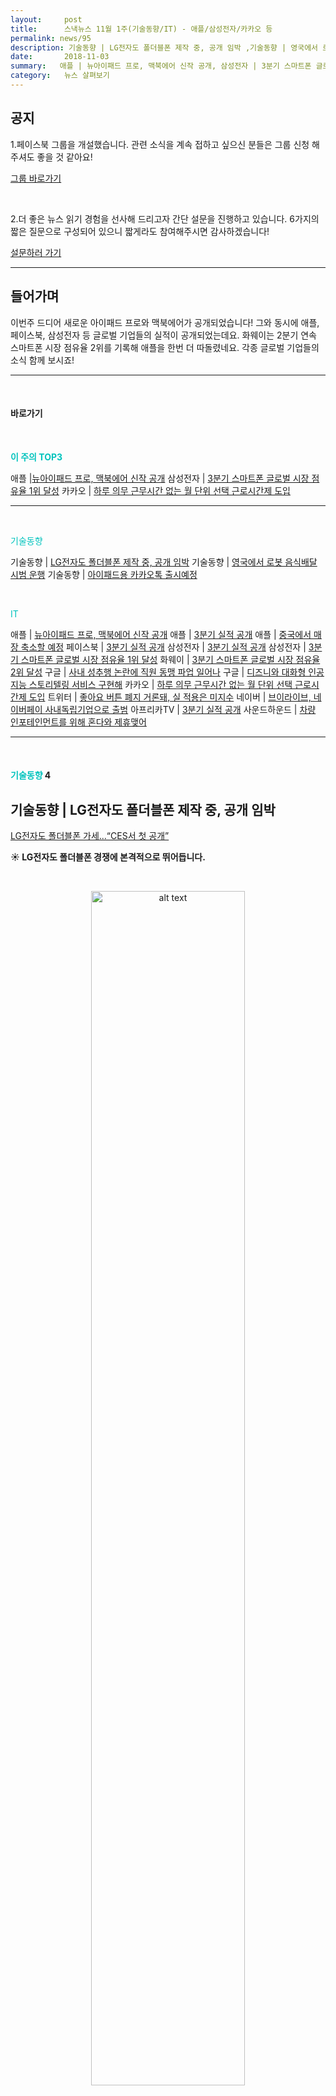 ```yaml
---
layout:     post
title:      스낵뉴스 11월 1주(기술동향/IT) - 애플/삼성전자/카카오 등
permalink: news/95
description: 기술동향 | LG전자도 폴더블폰 제작 중, 공개 임박 ,기술동향 | 영국에서 로봇 음식배달 시범 운행 ,기술동향 | 아이패드용 카카오톡 출시예정 ,애플 | 뉴아이패드 프로, 맥북에어 신작 공개 ,애플 | 3분기 실적 공개 ,애플 | 중국에서 매장 축소할 예정 ,페이스북 | 3분기 실적 공개 ,삼성전자 | 3분기 실적 공개 ,삼성전자 | 3분기 스마트폰 글로벌 시장 점유율 1위 달성 ,화웨이 | 3분기 스마트폰 글로벌 시장 점유율 2위 달성 ,구글 | 사내 성추행 논란에 직원 동맹 파업 일어나 ,구글 | 디즈니와 대화형 인공지능 스토리텔링 서비스 구현해 ,카카오 | 하루 의무 근무시간 없는 월 단위 선택 근로시간제 도입 ,트위터 | 좋아요 버튼 폐지 거론돼, 실 적용은 미지수 ,네이버 | 브이라이브, 네이버페이 사내독립기업으로 출범 ,아프리카TV | 3분기 실적 공개 ,사운드하운드 | 차량 인포테인먼트를 위해 혼다와 제휴맺어 ,라인 | 이용자 상승세 정체되어 핀테크로 탈출구 모색
date:       2018-11-03
summary:   애플 | 뉴아이패드 프로, 맥북에어 신작 공개, 삼성전자 | 3분기 스마트폰 글로벌 시장 점유율 1위 달성, 카카오 | 하루 의무 근무시간 없는 월 단위 선택 근로시간제 도입
category:   뉴스 살펴보기
---
```


## 공지

1.페이스북 그룹을 개설했습니다. 관련 소식을 계속 접하고 싶으신 분들은 그룹 신청 해주셔도 좋을 것 같아요!

[그룹 바로가기](https://www.facebook.com/groups/2025149054465611/?ref=group_browse_new)

<br>

2.더 좋은 뉴스 읽기 경험을 선사해 드리고자 간단 설문을 진행하고 있습니다. 
6가지의 짧은 질문으로 구성되어 있으니 짧게라도 참여해주시면 감사하겠습니다!

<a href="http://bit.ly/2KJo4HB" onclick="ga(send, event, 기사, 설문조사, 서베이);"><span>설문하러 가기</span></a>

- - -

## 들어가며 

이번주 드디어 새로운 아이패드 프로와 맥북에어가 공개되었습니다!
그와 동시에 애플,페이스북, 삼성전자 등 글로벌 기업들의 실적이 공개되었는데요.
화웨이는 2분기 연속 스마트폰 시장 점유율 2위를 기록해 애플을 한번 더 따돌렸네요.
각종 글로벌 기업들의 소식 함께 보시죠!

- - -

<br>


#### 바로가기 

<br>

<a href="#top3"></a><span style = "color: #00c3bd; font-weight: 700;">이 주의 TOP3</span>

애플 |[뉴아이패드 프로, 맥북에어 신작 공개](#apple1)
삼성전자 | [3분기 스마트폰 글로벌 시장 점유율 1위 달성](#samsung2)
카카오 | [하루 의무 근무시간 없는 월 단위 선택 근로시간제 도입](#kakao)

- - -


<br>


<a href="#tech"></a><span style = "color: #00c3bd">기술동향</span>

기술동향 | [LG전자도 폴더블폰 제작 중, 공개 임박](#tech1)
기술동향 | [영국에서 로봇 음식배달 시범 운행](#tech2)
기술동향 | [아이패드용 카카오톡 출시예정](#tech3)

<br>

<a href="#it"></a><span style = "color: #00c3bd">IT</span>

애플 | [뉴아이패드 프로, 맥북에어 신작 공개](#apple1)
애플 | [3분기 실적 공개](#apple2)
애플 | [중국에서 매장 축소할 예정](#apple3)
페이스북 | [3분기 실적 공개](#facebook)
삼성전자 | [3분기 실적 공개](#samsung1)
삼성전자 | [3분기 스마트폰 글로벌 시장 점유율 1위 달성](#samsung2)
화웨이 | [3분기 스마트폰 글로벌 시장 점유율 2위 달성](#hwawei)
구글 | [사내 성추행 논란에 직원 동맹 파업 일어나](#google1)
구글 | [디즈니와 대화형 인공지능 스토리텔링 서비스 구현해](#google2)
카카오 | [하루 의무 근무시간 없는 월 단위 선택 근로시간제 도입](#kakao)
트위터 | [좋아요 버튼 폐지 거론돼, 실 적용은 미지수](#twitter)
네이버 | [브이라이브, 네이버페이 사내독립기업으로 출범](#naver)
아프리카TV | [3분기 실적 공개](#africa)
사운드하운드 | [차량 인포테인먼트를 위해 혼다와 제휴맺어](#soundhound)

- - -

<br>


#### <a name="tech"></a><span style = "color: #00c3bd">기술동향</span>  4

## <a name="tech1"></a>기술동향 | LG전자도 폴더블폰 제작 중, 공개 임박
[LG전자도 폴더블폰 가세...“CES서 첫 공개”](http://news.heraldcorp.com/view.php?ud=20181102000131)

<strong> &#9728; LG전자도 폴더블폰 경쟁에 본격적으로 뛰어듭니다.</strong>



<br>

<p align ="middle">    
 <img src="https://c.slashgear.com/wp-content/uploads/2018/07/lg-opvouwbare-smartphones.jpg" alt="alt text" width = "70%">
</p>

<br>



-  관련업계에 따르면 IT전문가 에반블래스(Evan Blass)는 최근 자신의 트위터를 통해 “LG는 2019년 CES 기조연설에서 폴더블폰을 공개할 계획”이라고 언급했는데요.   
현재 내년 1월 미국 라스베이거스에서 열리는 국제전자제품박람회(CES)에서 제품이 공개될 것이라는 관측이 나오면서, LG전자의 폴더블폰 현황이 어디까지 왔는지 알 수 있을 것 같습니다.

- LG전자는 지난 2013년에 디스플레이에 굴곡을 준 ‘G플렉스’ 제품을 통해, 일찌감치 곡선형 디스플레이에 대한 시도를 해왔는데요.   
지난 6월에는 기존 스마트폰을 반으로 접는 형태의 폴더블 스마트폰 관련 특허를 미국 특허청에 출원한 바 있습니다.   

- 이 특허 기술대로라면 LG전자의 폴더블폰은 현재의 스마트폰을 반으로 접어 정사각형에 가까운 형태로 접히는 구조가 될 것으로 보이는데요. 
화면의 베젤을 0에 가까운 수준까지 줄여 디스플레이 자체가 반으로 접히는 듯한 인상을 주게 됩니다.   
이는 스마트폰 뒷면 중간 부분이 아코디언 모양의 연결장치로 위아래를 접었다 폈다 할 수 있는 형태가 될 것 같아 보이는데요.

- LG전자 스마트폰 사업이 올 3분기 1463억원의 적자를 기록하며 6분기째 적자를 이어가고 있는 부진의 상황에서, 내년 공개될 폴더블폰이 모바일커뮤니케이션(MC) 사업 실적 반등의 계기가 될지도 기대가 되네요.

<br>

## <a name="tech2"></a>기술동향 | 영국에서 로봇 음식배달 시범 운행
[영국서 로봇이 음식 배달하는 시대 열렸다](http://view.asiae.co.kr/news/view.htm?idxno=2018110208455992527)

<strong> &#9728; 영국에선 음식 배달로봇이 일을 시작했다고 하네요.</strong>



<br>

<p align ="middle">    
 <img src="http://static6.uk.businessinsider.com/image/5b1a96ef42e1cc57b173f58a-1840/1406626121225579979684625010985606905929631o.jpg
" alt="alt text" width = "70%">
</p>

<br>

-  11월 2일 BBC 등 외신에 따르면 로봇 스타트업인 스타십 테크놀로지스는 영국 밀턴 케인스 지역에서 세계 최초로 로봇 배달을 시작한다고 밝혔습니다.   
현재 바퀴 6개와 카메라 10개, 초음파 센서, 레이더, GPS를 갖춘 이 로봇은 포장도로와 교차로를 다닐 수 있는데요.   
로봇은 360도로 주변상황을 자동차, 보행자, 신호등 등 도로 상황을 식별하고, 장애물을 피한다고 합니다.

- 현재 서비스는 스마트폰에 관련 애플리케이션을 통해 이뤄집니다.   
이용자는 월 1만1700원(7.99파운드)을 내고 서비스를 구독해야 한다고 하네요.   
이용자는 이 앱을 통해 로봇이 어디쯤 오고 있는지 추적할 수도 있다고 합니다. 

- 회사는 현대적인 포장도로와 인프라가 갖춰져 있는 밀턴 케인스를 첫 상용화 지역으로 꼽았다고 전했습니다.   
미국 캘리포니아주 샌프란시스코에 본사를 두고 있는 스타십 테크놀로지스는 "100개국에서 20만km 이상 오가며 테스트를 마쳤다"고 설명했습니다.  
이 회사는 영국 런던과 미국 캘리포니아 실리콘밸리 등지에서 음식 배달 테스트를 한 바 있습니다.

- 렉스 베이어 스타십 테크놀로지스 최고경영자(CEO)는 "이 기술 덕에 밀턴 케인스의 주민들은 배달을 놓칠 일이 없을 것"이라고 말했습니다.

- 배달 영상 보기

<br>


{% include youtubeplayer.html id="P_zRwq9c8LY" %} 


<br>

## <a name="tech3"></a>기술동향 | 아이패드용 카카오톡 출시예정
['아이패드용 카카오톡' 나온다…멀티 로그인 가능](http://view.asiae.co.kr/news/view.htm?idxno=2018110117144478863)

<strong> &#9728; 카카오가 아이패드용 '카카오톡'을 출시합니다.</strong>


<br>

<p align ="middle">    
 <img src="http://cphoto.asiae.co.kr/listimglink/1/2018110117103593344_1541059834.png" alt="alt text" width = "70%">
</p>

<br>



- 이번 아이패드용 카카오톡 출시로 그동안 스마트폰과 아이패드에서 동시에 카카오톡을 이용할 수 없었던 불편함도 해소될 것으로 보이는데요. 

- 카카오에 따르면 이달 초 앱스토어에 '아이패드' 버전을 내놓는다고 합니다.   
이번 아이패드용 카카오톡을 출시하면서 PC와 스마트폰 외에 아이패드까지 총 3대까지 멀티 로그인을 지원한다고 하네요.  

- 다만 카카오는 안드로이드 기반 태블릿을 위한 카카오톡 앱 출시는 현재 계획하지 않고 있다고 합니다.

<br>

#### <a name="it"></a><span style = "color: #00c3bd">IT</span> 18


## <a name="apple1"></a> | 뉴아이패드 프로, 맥북에어 신작 공개
['굿바이 홈버튼·웰컴 AI' 애플 '뉴 아이패드 프로·맥북 에어·맥미니' 공개](http://www.segye.com/newsView/20181031000562)

<strong> &#9728; 애플이 '아이패드 프로', '맥북 에어', '맥미니' 등의 신제품을 공개했습니다. </strong>


<br>

<p align ="middle">    
 <img src="http://www.segye.com/content/image/2018/10/31/20181031000567_0.jpg" alt="alt text" width = "70%">
</p>

<br>




- 10월 30일 팀 쿡 애플 최고경영자(CEO)는 미국 뉴욕주에 위치한 브루클린의 '아카데미 오브 뮤직'에서 열린 신제품 공개 행사에서 새 아이패드 프로와 맥북 에어 등의 신제품을 선보였습니다.
 
[아이패드]

- 이날 공개된 새 아이패드 프로는 이전에 공개된 '아이폰'의 X 시리즈 마찬가지로 물리 홈버튼을 없앴습니다.  
 사용자가 디스플레이 화면의 특정 지점을 쓸어내리기만 하면 이전 단계로 돌아가는 특징이 있습니다. 

<br>
{% include youtubeplayer.html id="YJ5q8Wrkbdw" %} 

<br>

- 또다른 특징으로는 사용자 얼굴을 인식하는 페이스 ID와 USB-C 포트가 탑재됐는데요.   
이에 따라 사용자의 얼굴을 3차원으로 인식해 제품을 사용하고 결제와 맞춤 이모지까지 생성할 수 있습니다. 

- 두께 스펙은 5.9㎜로 기존 제품보다 15% 얇아졌고요. 
또 테두리를 극소화한 엣지-투-엣지(edge-to-edge) 디자인이 채택되었습니다.   
또한 'A12X' 바이오닉칩을 탑재해 전작보다 싱글코어 처리속도가 35%, 멀티코어 처리속도가 90% 각각 빨라졌다고 합니다. 

- 그리고 이번 아이패드에서는 동작감지 기능을 지닌 2세대 '애플펜슬'을 채택했는데요. 
스크린은 11인치와 12.9인치의 두가지 모델로 나왔습니다. 
용량은 64GB와 256GB, 512GB, 1TB로 나눠서 판매합니다. 

- 가격은 11인치 모델은 799달러(약 91만 원), 12.9인치 모델은 999달러(약 113만 8000원)에서 시작합니다.

 
[맥북에어]

- 이어서 공개된 맥북 에어는 100% 재활용한 알루미늄으로 만든 친환경 제품으로 만들어졌는데요. 1.24kg으로, 전작보다 무려 25%나 가벼워졌습니다.  

- 8세대 인텔 'i5' 듀얼코어 프로세서를 탑재했고 16GB 램에 저장용량은 최대 1.5TB라고 하네요.  
'터치 ID'를 구현하고 레티나 디스플레이를 탑재했습니다..! 
또한 터치패드는 전작보다 20% 커졌다고 하네요. 

- 신형 맥북에어의 색상 선택지는 스페이스 그레이와 실버, 골드 세 가지라고 합니다. 
다만 골드는 전작보다 어두워진 ‘다크 골드’에 가깝다고 하네요.(아래의 영상을 참조해보세요!) 
신형 맥북에어의 가격은 1199달러(약 136만원)부터 시작합니다.


<br>

<p align ="middle">    
 <img src="https://icdn5.digitaltrends.com/image/mac-mini-2018-apple-october-event-5539-640x640.jpg" alt="alt text" width = "70%">
</p>

<br>


- 애플은 4년 만에 업데이트된 맥미니 새 제품도 공개했습니다. 
맥미니 신제품 공개는 2014년 10월 이후 처음인뎅쇼. 
이번 맥미니는 최대 64GB 용량의 'DDR4' 메모리를 지원하고, 저장공간도 최대 2TB라고 하네요.   
신형 맥미니의 가격은 799달러(약 91만원)부터 시작합니다.

- 리뷰영상보기

<br>

{% include youtubeplayer.html id="lF4zmc8acLw" %} 


<br>


## <a name="apple2"></a>애플 | 3분기 실적 공개
[애플 3Q 영업익 16조원, 전년比 32%↑... 아이폰 정체에도 好실적](http://www.etnews.com/20181102000194)

<strong> &#9728; 애플이 3분기 실적을 발표했습니다. 시장 예상치를 밑도는 아이폰 판매량을 기록했지만 좋은 실적을 기록했습니다.</strong>

- 애플은 3분기에 141억 달러(약 15조 9700억 원) 영업이익을 달성하며 전년 동기 대비 이익이 32% 증가했습니다.
매출은 629억 달러(약 71조 2000억 원)를 기록하며, 지난해보다 20% 늘었는데요.   
이는 월가 기대치인 615억 달러를 약 2% 상회했습니다. 

- 애플의 주력 제품인 아이폰은 3분기 판매량이 4689만대로, 시장예상치인 4750만대에 못 미쳤는데요. 
허나 사실 지난해 3분기와 비슷한 수준 아이폰 판매량을 올렸지만, 매출은 29%나 개선됐습니다.   
3분기 아이폰의 평균가격은 793달러(약 90만 8000원)로, 전년 동기(618달러) 대비 28% 늘었습니다.   
한편 아이패드와 맥북 판매량은 각각 960만대, 530만대를 기록했습니다.


- 다만 증권가의 예상을 웃도는 실적임에도 시간외 거래에서 7% 이상 주가가 급락했는데요.   
매출이 지난해 같은 기간보다 20%가 늘었지만 제품 판매량 증가가 아닌 높아진 제품 가격으로 인한 것이라는 분석이 나오며 불안감이 주식 시장에 반영됐다고 합니다.
또한 4분기 매출 전망도 기대치를 밑돈 것이 영향을 미쳤는데요.  
4분기 매출 전망은 910억 달러로 시장 전망치 930억 달러를 밑돌았다고 하네요.

- 이 여파인지 모르겠지만 애플은 내년부터 아이폰 판매 대수 발표를 중단한다고 선언했습니다.   
아이폰 판매량이 점점 감소하는 추세를 고려, 브랜드 이미지 가치 하락과 투자 요인 감소 등을 두루 감안한 결정을 풀이되는 것 같습니다.

- 팀쿡 CEO는 “마트에서 카트에 담긴 물건의 가치를 본다면 몇 개가 담겼는지는 중요치 않을 것”이라고 말했습니다. 

<br>

## <a name="apple3"></a>애플 | 중국에서 매장 축소할 예정
[애플 중국 매장 축소될 듯..."매출 기대 이하"](http://www.zdnet.co.kr/news/news_view.asp?artice_id=20181031072426&type=det&re=zdk)

<strong> &#9729; 애플의 중국 오프라인 매장 확대 전략이 차질을 빚고 있습니다.</strong>

- 현재 중국 쪽 매출이 기대치에 못 미치면서 전략 수정이 불가피한 상황인데요.  
중국 언론 텅쉰커지는 중국이 애플의 핵심 시장으로서 매출의 큰 부분을 차지하지만 애플의 매장 확대 계획에 제동이 걸리면서 전략 수정이 시작됐다고 전했습니다.

- 현재 애플의 오프라인 매장 매출이 중국 전체 매출의 10%에 불과하다고 하는데요. 
8년 전, 애플은 중국 시장에 대한 자신감을 드러내면서 4개의 중국 애플 매장 매출이 전 세계 애플 매장 매출을 뛰어넘었다고 말하기도 했는데요.   
당시 애플은 2011년 말까지 중국 매장이 25개로 늘어날 것이란 예측을 했습니다.

- 하지만 이 목표는 차질을 빚었는데요.   
5년 뒤인 2016년에 26번째 매장 문을 열게 되었고 10년 만의 매장 축소와 전략 수정이 불가피하게 되었습니다.  
​현재 애플의 중국 매장 매출은 전체 판매액의 10%에 불과한데요. 

- 중국의 다수 소비자는 더 이상 매장에서 제품을 구매하지 않습니다. 
90%의 중국 매출이 중국 내 통신사와 전자상거래를 통해 일어나고 있는데요.   
이에 그간 중국 지역 애플 사업 확장에 핵심적 역할을 해온 오프라인 매장은 새로운 전략이 필요한 상황입니다.

- 현재 애플의 중국 사업 매출은 수 년간 하락세를 이어가고 있습니다.
이번 3분기 회계연도 실적 보고서에 따르면 중국 지역의 매출이 수 년만에 처음으로 성장했지만 스마트폰 판매량 성장에 기인한 것이 아니라   
평균 판매가 인상에 따른 것이라는 점이 중국 내 애플의 한계가 보이는 상황입니다.


<br>

## <a name="facebook"></a>페이스북 | 3분기 실적 공개
[성장 멈춘 페이스북…실적 기대치 못 미쳐](http://www.zdnet.co.kr/news/news_view.asp?artice_id=20181031071606&type=det&re=zdk)  
[순항하던 페이스북, 성장엔진 왜 멈췄나](http://www.zdnet.co.kr/news/news_view.asp?artice_id=20181031090046)

<strong> &#9729; 페이스북이 올해 3분기 실적을 발표했습니다.</strong>

-  이번 페이스북의 3분기 실적은 시장 예상치에 못 미치는 매출과 월간 사용자 수를 기록했는데요.  
페이스북은 10월 30일 지난 3분기 매출이 137억 3천만달러(약 15조 6천400억원), 월간 활성사용자 수가 22억 7천만명을 기록했다고 밝혔습니다.  
주당 순이익은 예상치 1.47달러(약 1천600원)를 웃도는 1.76달러(약 2천원)를 기록했고요.

- 하지만 이는 시장 기대치인 매출 137억 8천만달러(약 15조 7천억원)와 사용자 22억 9천만명에 다소 못미치는 수치였습니다. 
​
- 3분기 일일 활성 사용자 수는 14억9천만명을 기록했는데요.   
이는 전 분기보다 1.36%(2천 400만명) 늘어난 수치이긴 합니다. 다만 최저치였던 1분기 증가율 1.44%에도 밑돌은 것이 한계입니다.

- 미국과 캐나다에서 일일 활성 사용자 수는 1억8천 5백만명에 머물렀고, 유럽에서는 전분기 2억 7천9백만명 -> 2억7천8백만명으로 감소했습니다.         
특히 유럽연합(EU)이 지난 5월말부터 일반개인정보보호법(GDPR)을 본격 적용한 것도 페이스북이 발목이 잡힌 원인으로 볼 수 있을 것 같은데요.    
현재 미국과 캐나다 등 북미 지역에선 이용자 1인당 매출이 27.61달러에 이르렀지만 유럽은 8.82달러인 상황입니다.     
아시아 태평양 지역에선 2.67달러에 불과하고 나머지 지역 평균은 1.82달러인 상황이라 앞으로의 페이스북의 미래에는 안개가 낄 것 같은 상황이네요.

<br>
-

## <a name="samsung1"></a>삼성전자 | 3분기 실적 공개
[삼성전자 3분기 사상 최대 실적 경신 "부품이 견인했다"(종합)](http://www.fnnews.com/news/201810310846038269)

<strong> &#9728; 삼성전자가 3분기 실적이 사상 최대 실적을 기록했습니다. </strong>

- 삼성전자는 연결 기준으로 매출 65.46조원, 영업이익 17.57조원의 2018년 3분기 실적을 10월 31일 발표했습니다.   
전년 동기 대비 매출은 5%, 영업이익은 3조원 증가했네요. 

- 영업이익은 분기 사상 최대를 기록했습니다.   
매출은 2017년 4분기 65.98조원에 이은 두번째 역대 순위입니다.   
3분기는 메모리와 유기발광다이오드(OLED) 패널 판매 증가가 실적 호조를 이끌었다고 하네요.

- 가전(CE) 부문은 QLED와 초대형 등 프리미엄 TV 판매 확대로 실적이 개선됐습니다. 
다만 스마트폰 부문은 갤럭시 노트9 판매 확대에도 중저가 제품 경쟁 심화로 스마트폰 판매량이 전분기 수준을 유지하며 프로모션 비용 증가 등의 영향으로 이익이 감소했습니다.  

- 다만 4분기는 반도체 시황 둔화 영향으로 전사 실적이 전분기 대비 하락할 것으로 예상된다고 하네요.

<br>

## <a name="samsung2"></a>삼성전자 | 3분기 스마트폰 글로벌 시장 점유율 1위 달성
[삼성전자, 3분기 글로벌 스마트폰 시장 점유율 1위](http://www.dailian.co.kr/news/view/749263/?sc=naver)

<strong> &#9728; 삼성전자가 올해 3분기 글로벌 스마트폰 시장 점유율 1위를 기록했습니다. </strong>


- 11월 2일 시장조사업체 카운터포인트리서치에 따르면 삼성전자는 3분기 글로벌 스마트폰 시장에서 점유율 19%(출하량 7230만대)로 선두를 지켰습니다.   
다만 시장 점유율은 4분기 연속 감소하고 있는 상황입니다.   
전년동기 대비 점유율도 2% 포인트 떨어졌다고 하네요.

<br>

<p align ="middle">    
 <img src="http://file.dailian.co.kr/news/201811/news_1541137864_749263_m_1.jpg" alt="alt text" width = "70%">
</p>

{: refdef: style="text-align: center;"}
###### _2018년 3분기 글로벌 스마트폰 시장 점유율. 출처 : 카운터포인트리서치_
{: refdef}


<br>


- 반면 화웨이, 샤오미 등 중국업체들은 중국 외 시장에서 선전하며 강세를 이어가고 있습니다.     
화웨이는 점유율 13%(출하량 5200만대)로 2위, 샤오미와 오포는 9%(출하량 3570만대, 3390만대)로 공동 4위를 차지했습니다. 
비 중국업체인 애플은 12%(출하량 4690만대)의 점유율로 3위를 기록했습니다.   
화웨이는 2분기째 애플을 따돌리며 2위를 기록하고 있네요..!

- 3분기 전체 스마트폰 출하량은 3억 8700만대로 같은기간 3% 정도가 감소했습니다.   
현재 중국, 미국, 유럽 등의 주요 국가에서 스마트폰 수요가 감소하면서 점유율이 3분기 연속 감소를 보이고 있는 상황이네요.

- 조사업체인 카운터포인트리서치는 “제조사들은 AI, 카메라, 전면 디스플레이, 대용량 메모리와 같은 기능들을 도입하며 스마트폰 평균판매단가를 높여가고 있다”,   
“이로 인해 전체적인 판매량 감소에도 제조업체들은 수익을 유지할 수 있다”고 설명했습니다.  

<br>

## <a name="google1"></a>구글 | 사내 성추행 논란에 직원 동맹 파업 일어나
[사내 성추행에 몸살 앓는 구글… 전세계 직원들 동맹파업](http://moneys.mt.co.kr/news/mwView.php?no=2018110208358065315)

<strong> &#9729; 전세계 40개 구글 지사의 직원 수천명이 일부 임원들의 직장내 성추행과 회사 측의 대응에 분노해 11월 1일 곳곳에서 동맹파업을 벌였습니다.</strong>

-  구글 직원들은 11월 1일 오전 11시10분 기준으로 일제히 업무를 중단했는데요.   
파업은 미국 캘리포니아주 마운틴뷰 본사를 비롯해 뉴욕, 런던, 싱가포르, 베를린, 취리히, 도쿄 등 전세계 40여개 지사에서 진행됐습니다. 

<br>

<p align ="middle">    
 <img src="https://img.huffingtonpost.com/asset/5bdbf2a32400004c02991f51.jpeg?cache=apaREdYDok&ops=scalefit_630_noupscale
" alt="alt text" width = "70%">
</p>

<br>

- 파업 참가자들은 각 지사 시간대별로 오전 11시10분 회사 로비나 정문 앞으로 걸어 나와 '모든 직장 구성원을 위해 평등하게 작동하지 않는 작업장 문화'에 관해 시위를 벌였습니다.  
마운틴뷰 본사에는 파업 참가자들이 기업의 모토인 '악해지지 말라(Don’t be evil)', '성폭행 문화를 끝내자', ' 모두를 위한 평등' 등이 쓰인 피켓을 들었다고 하네요. 

- 구글 직원들의 이날 동맹 파업은 일시적인 시한부 휴업 형태로 진행됐지만 향후 실리콘밸리에서 '미투'와 '타임즈업(성폭력 공동 대처 캠페인)'의 새로운 방향성을 제시했다는 평가를 받고 있다고 하네요. 응원합니다.

<br>

## <a name="google2"></a>구글 | 디즈니와 대화형 인공지능 스토리텔링 서비스 구현해
[구글, 디즈니와 AI 대화형 스토리 텔링 서비스 협업](http://www.ciokorea.com/news/40027)

<strong> &#9728; 구글과 디즈니가 손을 잡고 스토리 텔링 서비스를 선보입니다. </strong>

- 2개의 거대기업이 협업을 해서 내놓는 서비스는 엄마나 아빠가 아이들에게 동화책을 읽어주면,   
인공지능 스피커 구글 홈이 읽어 주고 있는 동화책 내용에 맞춰 배경 사운드나 효과를 재생해 주는 서비스입니다.

- 아이들에게 읽어 줄 책을 펴들고, 구글 홈이나 구글 홈 미니를 향해 “안녕 구글, 디즈니와 함께 읽자”라고 말하면 서비스가 시작되는데요.   
구글 홈이 책을 읽고 있는 사람의 음성을 인식해 해당 부분에 맞는 음향 효과나 음악을 재생해 몰입감과 흥미를 돋구어준다고 합니다.   
만약 중간에 다른 페이지로 건너뛰면, 음성을 인식해 그 부분에 맞는 사운드를 재생한다고 하네요.   
또한 아이와 대화 하느라 잠깐 읽는 것을 멈추면, 다시 읽기 시작할 때까지 잔잔한 배경음악을 들려준다고 합니다..!

- 현재 ‘디즈니와 함께 읽자’를 지원하는 동화책은 피터 팬, 신데렐라, 이상한 나라의 엘리스, 3마리의 작은 돼지, 미키 마우스와 같은 고전 동화와   
모아나, 토이 스토리 3, 코코와 잭 잭 어택 등을 지원한다고 합니다. 

- 이번 서비스는 과거의 인공지능 음성인식 서비스에서 제공하는 오디오 북에서 한층 업그레이드 해 어린 자녀들이 있는 가정에서 구글 홈의 킬러 콘텐츠가 될 수 있는 가능성도 있어 보이네요.

- 관련 영상 보기

<br>

{% include youtubeplayer.html id="NH7HI2BW6aE" %} 



<br>

## <a name="kakao"></a>카카오 | 하루 의무 근무시간 없는 월 단위 선택 근로시간제 도입
[카카오 '완전 선택적 근로시간제' 도입…의무 근무시간 없어](http://view.asiae.co.kr/news/view.htm?idxno=2018110110221697854)

<strong> &#9728;  카카오가 의무 근무시간을 두지 않고 월 단위로 근무시간을 선택할 수 있도록 근무제도를 개편했습니다.</strong>

- 11월 1일 카카오에 따르면 지난달 중순부터 임직원 업무 효율성 증대를 위해 '완전 선택적 근로시간제'를 적용했다고 발표했습니다.   
표준 근로시간대인 오전 6시부터 밤 10시 사이에 자유롭게 출퇴근 시간을 정할 수 있게 했다고 하네요.   
현재 완전 선택적 근로시간제는 카카오 본사 소속 임직원에게만 적용됩니다. 

- 카카오가 도입한 완전 선택적 근로 시간제는 월 단위로 근무 시간을 재량에 맞게 조정할 수 있도록 한 것이 특징입니다.   
하루 8시간을 의무적으로 근무해야 하거나 주 40시간을 근무해야 하는 제약이 없는 것이죠.   
일주일에 4일을 10시간씩 근무했다면 하루는 출근하지 않아도 됩니다. 

- 카카오 임직원들은 출퇴근하여 근무 시간을 출퇴근 시스템에 체크하면 됩니다.   
밤 10시 이후에 연장 근로가 필요한 경우에는 사전에 조직장과 상의해야 하며 야근수당을 지급받을 수 있습니다.

- 카카오 관계자는 "기존 기업들의 선택적 근무시간제보다 자유롭게 시간 제한을 두지 않고 월 단위로 필수시간만 채우도록 했다",   
"자유로운 카카오의 문화를 고려해 임직원 스스로 업무시간을 정하고, 자율적으로 업무에 몰입할 수 있도록 했다." 라고 밝혔습니다. 

<br>

## <a name="twitter"></a>트위터 | 좋아요 버튼 폐지 거론돼, 실 적용은 미지수
[트위터 CEO "좋아요 버튼 폐지할 수 있다"](http://www.zdnet.co.kr/news/news_view.asp?artice_id=20181030092738)

<strong> &#9729; 트위터의 '좋아요(Like)' 버튼이 폐지될 수도 있다는 추측성 보도가 나오고 있습니다.</strong>

- 10월 29일(현지시간) 영국 일간지 텔레그래프 등 외신은 잭 도시 트위터 대표가 지난 주에 "하트 모양의 좋아요를 좋아하는 팬이 아니다", "조만간 이를 폐지할 수도 있다"고 말했다고 보도했는데요.

- 잭 도시 대표의 발언은 급속도로 확산됐습니다.  
이에 브랜드 보르먼 트위터 부사장은 29일 자신의 트위터에 "아직까지 구체적인 계획은 없다"며 "좋아요를 금방 삭제하지는 않을 것"이라고 대표의 말을 번복 하기까지 했습니다.

- 사실 잭 도시 대표는 8월에도 "기존 기능들이 더이상 옳은 것 같지 않다. 우리 제품에세 보다 좋은 대책을 세우는 게 가장 중요하다"며 좋아요를 포함한 트위터 기능들을 새롭게 구상 중이라고 밝힌 바 있지만 수개월이 지난 후에도 이에 대한 구체적인 계획은 공개되지 않았다고 외신은 전했습니다.

<br>

## <a name="naver"></a>네이버 | V CIC, 네이버페이 CIC 사내독립기업으로 출범
[네이버 동영상·간편결제, '사내독립기업'으로 출범](http://news.mt.co.kr/mtview.php?no=2018110119160464486)

<strong> &#9728; 네이버가 동영상 서비스와 간편결제 서비스 '네이버페이' 사업부문을 사내 독립 기업(CIC, Company-In-Company)로 분리했습니다.</strong>

- 네이버는 11월 1일 단행한 조직개편에서 'V CIC'와 '네이버페이 CIC'를 출범시켰습니다.

- V CIC는 스타 실시간 개인방송 서비스 '브이 라이브'와 '네이버TV' 등 동영상 서비스를 총괄합니다.   
박선영 브이 라이브 리더와 장준기 동영상플랫폼 리더가 공동대표를 맡는다고 하네요.

- 네이버페이 CIC는 네이버페이를 중심으로 한 핀테크 사업 확대에 나섭니다. 
네이버페이 CIC 대표는 최진우 네이버페이 서비스 리더라고 하네요.

- 이번 CIC 출범으로 네이버의 CIC는 7곳으로 늘었습니다.   
네이버는 현재 서치앤클로바(AI·검색), 아폴로(UGC), 그룹&(밴드·카페), 글레이스(글로벌 지역정보), 포레스트(쇼핑) 사업부문을 CIC로 분리한 바 있습니다. 

<br>

## <a name="africa"></a>아프리카TV | 3분기 실적 공개
[아프리카TV, 1년새 매출 31%-영업이익 52.1% 증가](http://www.fnnews.com/news/201810310841150092)

<strong> &#9728; 아프리카TV의 3분기 실적이 공개됐습니다.</strong>

- 아프리카TV는 10월 31일 연결 기준 2018년 3·4분기 매출액과 영업이익이 각각 324억원, 74.4억원을 기록했다고 공시했습니다. 

- 2018년 3·4분기 매출액과 영업이익은 전년 동기 대비 각각 31%와 52.1% 증가했습니다.   
전 분기 대비로는 각각 12%, 21.4% 상승했다고 하네요.

- 순이익은 66억원으로 전년 동기 대비 73.6%, 전 분기 대비 43.2% 증가했습니다.

- 아프리카TV 정찬용 부사장은 “4·4분기 내 케이블TV와 IPTV로 플랫폼 확장을 본격적으로 진행하고, 영상뿐만 아니라 팟캐스트와 소셜 트레이딩으로 사업을 확대하고 있다”,   
“자회사를 통해 콘텐츠 개발 및 영상편집 사업을 추진하며, e스포츠 제반 사업들을 강화해 서비스 경쟁력을 확대해 나갈 것”이라고 말했습니다.

<br>

## <a name="soundhound"></a>사운드하운드 | 차량 인포테인먼트를 위해 혼다와 제휴맺어
[사운드하운드, 혼다와 제휴](http://www.irobotnews.com/news/articleView.html?idxno=15377)

<strong> &#9728; 음성인식 분야 전문업체인 사운드하운드(SoundHound)가 혼다와 제휴를 발표했습니다.</strong>

- 현재 사운드하운드와 혼다는 자동차용 음성 인식 인공지능 시스템을 개발해 혼다 자동차에 적용할 것으로 관측되고 있습니다.   
사운드하운드는 혼다가 스타트업과의 협력을 위해 운영하고 있는 오픈 이노베이션 프로그램인 ‘혼다 엑셀러레이터(Honda Xcelerator)’에 참여한다고 하네요.

- 현재 사운드하운드는 음성인식 및 대화형 인공지능 플랫폼인 ‘하운디파이(Houndify)’를 개발해 관련 사에 공급하고 있습니다. 
사운드하운드는 지난 5월 텐센트, 다임뮬러, 현대, 메이디그룹, 오렌지 등과도 협력 관계를 맺은 바 있습니다.

<br>

